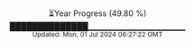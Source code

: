 <p align="center">
⏳Year Progress (49.80 %) <br>
██████████████▁▁▁▁▁▁▁▁▁▁▁▁▁▁▁▁ <br>
<sub>Updated: Mon, 01 Jul 2024 06:27:22 GMT</sub>
</p>

